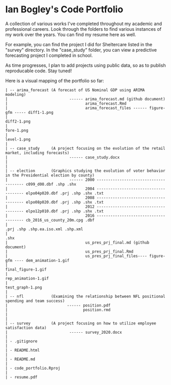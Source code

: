 # Ian Bogley's Code Portfolio
A collection of various works I've completed throughout my academic and professional careers. Look through the folders to find various instances of my work over the years. You can find my resume here as well.

For example, you can find the project I did for Sheltercare listed in the "survey" directory. In the "case_study" folder, you can view a predictive forecasting project I completed in school.

As time progresses, I plan to add projects using public data, so as to publish reproducable code. Stay tuned!

Here is a visual mapping of the portfolio so far:

```{portfolio_map}
| -- arima_forecast (A forecast of US Nominal GDP using ARIMA modeling)
|                           ------ arima_forecast.md (github document)
|                                  arima_forecast.Rmd
|                                  arima_forecast_files ------ figure-gfm ----- diff1-1.png
|                                                                               diff2-1.png
|                                                                               fore-1.png
|                                                                               level-1.png
|
| -- case_study     (A project focusing on the evolution of the retail market, including forecasts)
|                           ------ case_study.docx
|
|
| -- election       (Graphics studying the evolution of voter behavior in the Presidential election by county)
|                           ------ 2000 -------------------------------------- c099_d00.dbf .shp .shx
|                                  2004 -------------------------------------- elpo04p020.dbf .prj .shp .shx .txt
|                                  2008 -------------------------------------- elpo08p020.dbf .prj .shp .shx .txt
|                                  2012 -------------------------------------- elpo12p010.dbf .prj .shp .shx .txt
|                                  2016 -------------------------------------- cb_2016_us_county_20m.cpg .dbf  
|                                                                              .prj .shp .shp.ea.iso.xml .shp.xml
|                                                                              .shx
|                                  us_pres_prj_final.md (github document)
|                                  us_pres_prj_final.Rmd
|                                  us_pres_prj_final_files---- figure-gfm ---- dem_animation-1.gif
|                                                                              final_figure-1.gif
|                                                                              rep_animation-1.gif
|                                                                              test_graph-1.png
|
| -- nfl            (Examining the relationship between NFL positional spending and team success)
|                          ------ position.pdf
|                                 position.rmd
|
|
| -- survey         (A project focusing on how to utilize employee satisfaction data)
|                           ------ survey_2020.docx
|
| - .gitignore
|
| - README.html
|
| - README.md
|
| - code_portfolio.Rproj
|
| - resume.pdf

```
